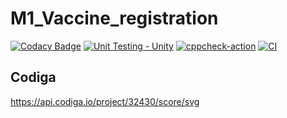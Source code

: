 # M1_Vaccine_registration
[![Codacy Badge](https://app.codacy.com/project/badge/Grade/d63707f3f43c4c18ac39df4cc6767629)](https://www.codacy.com/gh/KeeKs36/M1_Vaccine_registration/dashboard?utm_source=github.com&amp;utm_medium=referral&amp;utm_content=KeeKs36/M1_Vaccine_registration&amp;utm_campaign=Badge_Grade)
[![Unit Testing - Unity](https://github.com/KeeKs36/M1_Vaccine_registration/actions/workflows/unity.yml/badge.svg)](https://github.com/KeeKs36/M1_Vaccine_registration/actions/workflows/unity.yml)
[![cppcheck-action](https://github.com/KeeKs36/M1_Vaccine_registration/actions/workflows/cppcheck.yml/badge.svg)](https://github.com/KeeKs36/M1_Vaccine_registration/actions/workflows/cppcheck.yml)
[![CI](https://github.com/KeeKs36/M1_Vaccine_registration/actions/workflows/main.yml/badge.svg)](https://github.com/KeeKs36/M1_Vaccine_registration/actions/workflows/main.yml)
## Codiga
https://api.codiga.io/project/32430/score/svg
